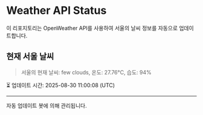
# Weather API Status

이 리포지토리는 OpenWeather API를 사용하여 서울의 날씨 정보를 자동으로 업데이트합니다.

## 현재 서울 날씨
> 서울의 현재 날씨: few clouds, 온도: 27.76°C, 습도: 94%

⏳ 업데이트 시간: 2025-08-30 11:00:08 (UTC)

---
자동 업데이트 봇에 의해 관리됩니다.

